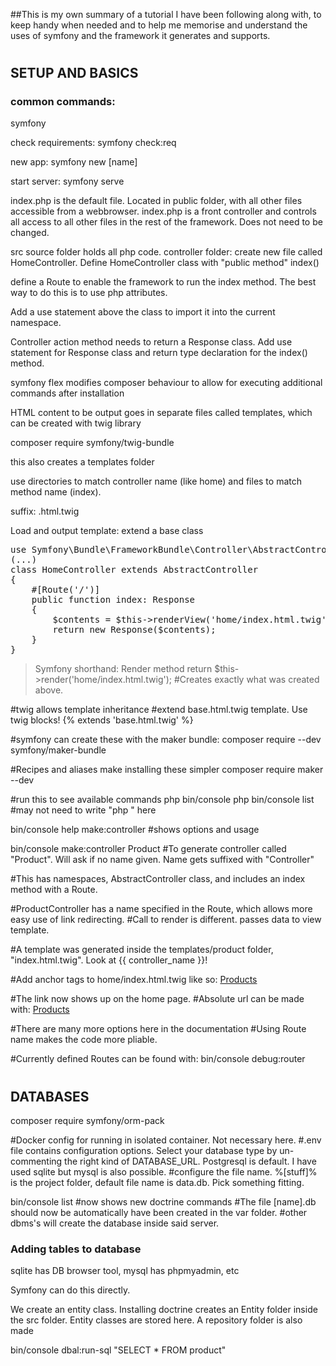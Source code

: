 ##This is my own summary of a tutorial I have been following along with, to keep handy when needed and to help me memorise and understand the uses of symfony and the framework it generates and supports.

#

## SETUP AND BASICS

### common commands:
symfony 

check requirements:
symfony check:req 

new app:
symfony new [name] 

start server:
symfony serve 

index.php is the default file. Located in public folder, with all other files accessible from a webbrowser.
index.php is a front controller and controls all access to all other files in the rest of the framework. Does not need to be changed.

src source folder holds all php code.
controller folder: create new file called HomeController. Define HomeController class with "public method" index()

define a Route to enable the framework to run the index method. The best way to do this is to use php attributes. 

Add a use statement above the class to import it into the current namespace. 

Controller action method needs to return a Response class. Add use statement for Response class and return type declaration for the index() method.

symfony flex modifies composer behaviour to allow for executing additional commands after installation

HTML content to be output goes in separate files called templates, which can be created with twig library

composer require symfony/twig-bundle

this also creates a templates folder

use directories to match controller name (like home) and files to match method name (index). 

suffix: .html.twig

Load and output template: extend a base class

<pre>use Symfony\Bundle\FrameworkBundle\Controller\AbstractController;
(...)
class HomeController extends AbstractController
{
    #[Route('/')]
    public function index: Response
    {
        $contents = $this->renderView('home/index.html.twig');
        return new Response($contents);
    }
}</pre>

> Symfony shorthand: Render method
return $this->render('home/index.html.twig');
#Creates exactly what was created above.

#twig allows template inheritance 
#extend base.html.twig template. Use twig blocks!
{% extends 'base.html.twig' %}

#symfony can create these with the maker bundle:
composer require --dev symfony/maker-bundle

#Recipes and aliases make installing these simpler
composer require maker --dev

#run this to see available commands
php bin/console
php bin/console list
#may not need to write "php " here 

bin/console help make:controller 
#shows options and usage

bin/console make:controller Product 
#To generate controller called "Product". Will ask if no name given. Name gets suffixed with "Controller"

#This has namespaces, AbstractController class, and includes an index method with a Route.

#ProductController has a name specified in the Route, which allows more easy use of link redirecting.
#Call to render is different. passes data to view template.

#A template was generated inside the templates/product folder, "index.html.twig". Look at {{ controller_name }}!

#Add anchor tags to home/index.html.twig like so:
<a href = "{{ path('product_index') }}">Products</a>

#The link now shows up on the home page. 
#Absolute url can be made with:
<a href = "{{ url('product_index') }}">Products</a>

#There are many more options here in the documentation
#Using Route name makes the code more pliable.

#Currently defined Routes can be found with:
bin/console debug:router

#

## DATABASES

composer require symfony/orm-pack

#Docker config for running in isolated container. Not necessary here.
#.env file contains configuration options. Select your database type by un-commenting the right kind of DATABASE_URL. Postgresql is default. I have used sqlite but mysql is also possible.
#configure the file name. %[stuff]% is the project folder, default file name is data.db. Pick something fitting.

bin/console list 
#now shows new doctrine commands
#The file [name].db should now be automatically have been created in the var folder. 
#other dbms's will create the database inside said server.

### Adding tables to database
sqlite has DB browser tool, mysql has phpmyadmin, etc

Symfony can do this directly. 

We create an entity class. Installing doctrine creates an Entity folder inside the src folder. Entity classes are stored here. A repository folder is also made



bin/console dbal:run-sql "SELECT * FROM product"